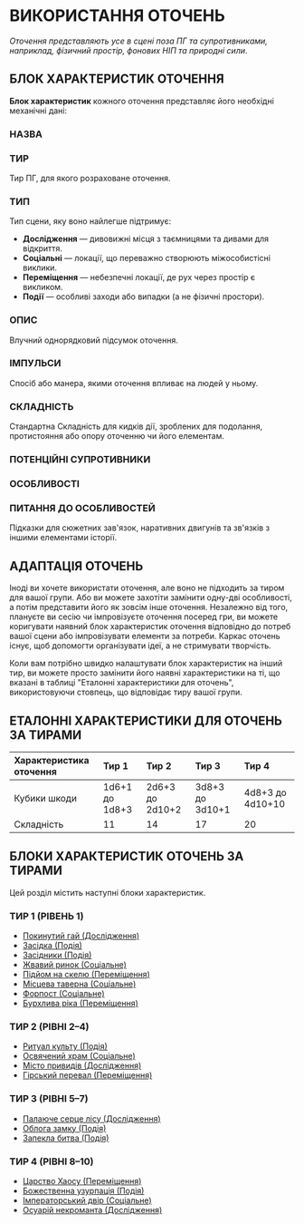 # ВИКОРИСТАННЯ ОТОЧЕНЬ

*Оточення представляють усе в сцені поза ПГ та супротивниками, наприклад, фізичний простір, фонових НІП та природні сили*.

## БЛОК ХАРАКТЕРИСТИК ОТОЧЕННЯ

**Блок характеристик** кожного оточення представляє його необхідні механічні дані:

### НАЗВА

### ТИР

Тир ПГ, для якого розраховане оточення.

### ТИП

Тип сцени, яку воно найлегше підтримує:

- **Дослідження** — дивовижні місця з таємницями та дивами для відкриття.
- **Соціальні** — локації, що переважно створюють міжособистісні виклики.
- **Переміщення** — небезпечні локації, де рух через простір є викликом.
- **Події** — особливі заходи або випадки (а не фізичні простори).

### ОПИС

Влучний однорядковий підсумок оточення.

### ІМПУЛЬСИ

Спосіб або манера, якими оточення впливає на людей у ньому.

### СКЛАДНІСТЬ

Стандартна Складність для кидків дії, зроблених для подолання, протистояння або опору оточенню чи його елементам.

### ПОТЕНЦІЙНІ СУПРОТИВНИКИ

### ОСОБЛИВОСТІ

### ПИТАННЯ ДО ОСОБЛИВОСТЕЙ

Підказки для сюжетних зав'язок, наративних двигунів та зв'язків з іншими елементами історії.

## АДАПТАЦІЯ ОТОЧЕНЬ

Іноді ви хочете використати оточення, але воно не підходить за тиром для вашої групи. Або ви можете захотіти замінити одну-дві особливості, а потім представити його як зовсім інше оточення. Незалежно від того, плануєте ви сесію чи імпровізуєте оточення посеред гри, ви можете коригувати наявний блок характеристик оточення відповідно до потреб вашої сцени або імпровізувати елементи за потреби. Каркас оточень існує, щоб допомогти організувати ідеї, а не стримувати творчість.

Коли вам потрібно швидко налаштувати блок характеристик на інший тир, ви можете просто замінити його наявні характеристики на ті, що вказані в таблиці "Еталонні характеристики для оточень", використовуючи стовпець, що відповідає тиру вашої групи.

## ЕТАЛОННІ ХАРАКТЕРИСТИКИ ДЛЯ ОТОЧЕНЬ ЗА ТИРАМИ

| **Характеристика оточення** | **Тир 1** | **Тир 2** | **Тир 3** | **Тир 4** |
| :--- | :--- | :--- | :--- | :--- |
| Кубики шкоди | 1d6+1 до 1d8+3 | 2d6+3 до 2d10+2 | 3d8+3 до 3d10+1 | 4d8+3 до 4d10+10 |
| Складність | 11 | 14 | 17 | 20 |

## БЛОКИ ХАРАКТЕРИСТИК ОТОЧЕНЬ ЗА ТИРАМИ

Цей розділ містить наступні блоки характеристик.

### ТИР 1 (РІВЕНЬ 1)

- [Покинутий гай (Дослідження)](../environments/Abandoned%20Grove.md)
- [Засідка (Подія)](../environments/Ambushed.md)
- [Засідники (Подія)](../environments/Ambushers.md)
- [Жвавий ринок (Соціальне)](../environments/Bustling%20Marketplace.md)
- [Підйом на скелю (Переміщення)](../environments/Cliffside%20Ascent.md)
- [Місцева таверна (Соціальне)](../environments/Local%20Tavern.md)
- [Форпост (Соціальне)](../environments/Outpost%20Town.md)
- [Бурхлива ріка (Переміщення)](../environments/Raging%20River.md)

### ТИР 2 (РІВНІ 2–4)

- [Ритуал культу (Подія)](../environments/Cult%20Ritual.md)
- [Освячений храм (Соціальне)](../environments/Hallowed%20Temple.md)
- [Місто привидів (Дослідження)](../environments/Haunted%20City.md)
- [Гірський перевал (Переміщення)](../environments/Mountain%20Pass.md)

### ТИР 3 (РІВНІ 5–7)

- [Палаюче серце лісу (Дослідження)](../environments/Burning%20Heart%20of%20the%20Woods.md)
- [Облога замку (Подія)](../environments/Castle%20Siege.md)
- [Запекла битва (Подія)](../environments/Pitched%20Battle.md)

### ТИР 4 (РІВНІ 8–10)

- [Царство Хаосу (Переміщення)](../environments/Chaos%20Realm.md)
- [Божественна узурпація (Подія)](../environments/Divine%20Usurpation.md)
- [Імператорський двір (Соціальне)](../environments/Imperial%20Court.md)
- [Осуарій некроманта (Дослідження)](../environments/Necromancers%20Ossuary.md)